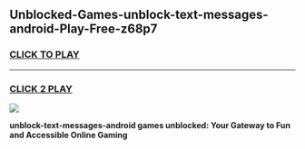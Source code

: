 
## Unblocked-Games-unblock-text-messages-android-Play-Free-z68p7
<h3>
<a href="https://premium76.site?title=unblock-text-messages-android&ref=18A1">CLICK TO PLAY</a></h3>
<hr>

<h3>
<a href="https://premium76.site?title=unblock-text-messages-android&ref=18A1">CLICK 2 PLAY</a>
  
</h3>

<a href="https://premium76.site?title=unblock-text-messages-android&ref=18A1"><img src="https://clearcache.store/games.png"></a>


**unblock-text-messages-android games unblocked: Your Gateway to Fun and Accessible Online Gaming**
